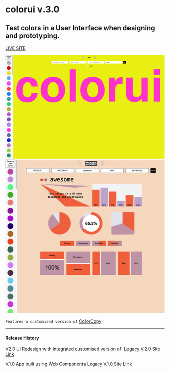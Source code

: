 # colorui v.3.0

## Test colors in a User Interface when designing and prototyping.

[LIVE SITE](https://colorui.github.io)

![PREVIEW](./preview.png)
![PREVIEW](./preview2.png)

`Features a customised version of` [ColorCopy](https://colorcopy.github.io/)




---
#### Release History
V2.0 UI Redesign with integrated customised version of` [Legacy V.2.0 Site Link](https://colorui.github.io/v2)

V.1.0 App built using Web Components
[Legacy V.1.0 Site Link](https://colorui.github.io/v1)



